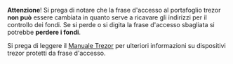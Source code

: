 **Attenzione**! Si prega di notare che la frase d'accesso al portafoglio trezor **non può** essere cambiata
in quanto serve a ricavare gli indirizzi per il controllo dei fondi. Se si perde o si digita la
frase d'accesso sbagliata si potrebbe **perdere i fondi**.

Si prega di leggere il [Manuale Trezor](https://doc.satoshilabs.com) per ulteriori informazioni su dispositivi trezor protetti da frase d'accesso.
